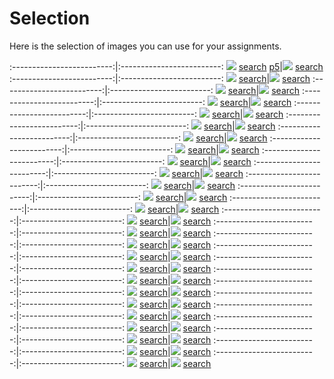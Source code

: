 # Selection

Here is the selection of images you can use for your assignments. 

:-------------------------:|:-------------------------:
![](content/2020/scr4.png) [search](https://images.google.com/searchbyimage?image_url=https://visualcommunicationdesign.github.io/content/2020/scr4.png)
[p5](https://editor.p5js.org/stopyunn/full/Tq56tLdMt)|![](content/2020/Archizoom.jpg) [search](https://images.google.com/searchbyimage?image_url=https://visualcommunicationdesign.github.io/content/2020/Archizoom.jpg)
:-------------------------:|:-------------------------:
![](content/2020/DP226465.jpg) [search](https://images.google.com/searchbyimage?image_url=https://visualcommunicationdesign.github.io/content/2020/DP226465.jpg)|![](content/2020/Disney.jpg) [search](https://images.google.com/searchbyimage?image_url=https://visualcommunicationdesign.github.io/content/2020/Disney.jpg)
:-------------------------:|:-------------------------:
![](content/2020/DP105303.jpg) [search](https://images.google.com/searchbyimage?image_url=https://visualcommunicationdesign.github.io/content/2020/DP105303.jpg)|![](content/2020/Leon_Harmon_and_Ken_Knowlton.jpg) [search](https://images.google.com/searchbyimage?image_url=https://visualcommunicationdesign.github.io/content/2020/Leon_Harmon_and_Ken_Knowlton.jpg)
:-------------------------:|:-------------------------:
![](content/2020/broersen-lukacs.jpg) [search](https://images.google.com/searchbyimage?image_url=https://visualcommunicationdesign.github.io/content/2020/broersen-lukacs.jpg)|![](content/2020/press.jpg) [search](https://images.google.com/searchbyimage?image_url=https://visualcommunicationdesign.github.io/content/2020/press.jpg)
:-------------------------:|:-------------------------:
![](content/2020/Mike_Pelletier.jpg) [search](https://images.google.com/searchbyimage?image_url=https://visualcommunicationdesign.github.io/content/2020/Mike_Pelletier.jpg)|![](content/2020/Bodys_Isek_Kingelez.png) [search](https://images.google.com/searchbyimage?image_url=https://visualcommunicationdesign.github.io/content/2020/Bodys_Isek_Kingelez.png)
:-------------------------:|:-------------------------:
![](content/2020/Alan_Warbuton.png) [search](https://images.google.com/searchbyimage?image_url=https://visualcommunicationdesign.github.io/content/2020/Alan_Warbuton.png)|![](content/2020/Cheri_Samba.png) [search](https://images.google.com/searchbyimage?image_url=https://visualcommunicationdesign.github.io/content/2020/Cheri_Samba.png)
:-------------------------:|:-------------------------:
![](content/2020/DT5245.jpg) [search](https://images.google.com/searchbyimage?image_url=https://visualcommunicationdesign.github.io/content/2020/DT5245.jpg)|![](content/2020/Yayoi_Kusama.jpg) [search](https://images.google.com/searchbyimage?image_url=https://visualcommunicationdesign.github.io/content/2020/Yayoi_Kusama.jpg)
:-------------------------:|:-------------------------:
![](content/2020/Dan_Leigh_and_others.jpg) [search](https://images.google.com/searchbyimage?image_url=https://visualcommunicationdesign.github.io/content/2020/Dan_Leigh_and_others.jpg)|![](content/2020/vogelaar2.jpg) [search](https://images.google.com/searchbyimage?image_url=https://visualcommunicationdesign.github.io/content/2020/vogelaar2.jpg)
:-------------------------:|:-------------------------:
![](content/2020/exhibition-hockney-van-gogh-museum.jpg) [search](https://images.google.com/searchbyimage?image_url=https://visualcommunicationdesign.github.io/content/2020/exhibition-hockney-van-gogh-museum.jpg)|![](content/2020/David_Hockney.png) [search](https://images.google.com/searchbyimage?image_url=https://visualcommunicationdesign.github.io/content/2020/David_Hockney.png)
:-------------------------:|:-------------------------:
![](content/2020/RP-F-K89529.jpg) [search](https://images.google.com/searchbyimage?image_url=https://visualcommunicationdesign.github.io/content/2020/RP-F-K89529.jpg)|![](content/2020/Wes_Anderson.jpg) [search](https://images.google.com/searchbyimage?image_url=https://visualcommunicationdesign.github.io/content/2020/Wes_Anderson.jpg)
:-------------------------:|:-------------------------:
![](content/2020/Sebastien_Errazuriz_and_Cross_Lab_Studio.png) [search](https://images.google.com/searchbyimage?image_url=https://visualcommunicationdesign.github.io/content/2020/Sebastien_Errazuriz_and_Cross_Lab_Studio.png)|![](content/2020/Jenny_Saville.jpeg) [search](https://images.google.com/searchbyimage?image_url=https://visualcommunicationdesign.github.io/content/2020/Jenny_Saville.jpeg)
:-------------------------:|:-------------------------:
![](content/2020/Edward_E_Zajac.png) [search](https://images.google.com/searchbyimage?image_url=https://visualcommunicationdesign.github.io/content/2020/Edward_E_Zajac.png)|![](content/2020/scr3.png) [search](https://images.google.com/searchbyimage?image_url=https://visualcommunicationdesign.github.io/content/2020/scr3.png)
:-------------------------:|:-------------------------:
![](content/2020/7167.jpg) [search](https://images.google.com/searchbyimage?image_url=https://visualcommunicationdesign.github.io/content/2020/7167.jpg)|![](content/2020/louvre-el-greco-domenikos-theotokopoulos.jpg) [search](https://images.google.com/searchbyimage?image_url=https://visualcommunicationdesign.github.io/content/2020/louvre-el-greco-domenikos-theotokopoulos.jpg)
:-------------------------:|:-------------------------:
![](content/2020/SK-A-646.jpg) [search](https://images.google.com/searchbyimage?image_url=https://visualcommunicationdesign.github.io/content/2020/SK-A-646.jpg)|![](content/2020/Mario_Klingemann.png) [search](https://images.google.com/searchbyimage?image_url=https://visualcommunicationdesign.github.io/content/2020/Mario_Klingemann.png)
:-------------------------:|:-------------------------:
![](content/2020/Jean_Michel_Basquiat_and_Andy_Warhol.png) [search](https://images.google.com/searchbyimage?image_url=https://visualcommunicationdesign.github.io/content/2020/Jean_Michel_Basquiat_and_Andy_Warhol.png)|![](content/2020/Nathaniel_Mary_Quinn.png) [search](https://images.google.com/searchbyimage?image_url=https://visualcommunicationdesign.github.io/content/2020/Nathaniel_Mary_Quinn.png)
:-------------------------:|:-------------------------:
![](content/2020/avercamp.png) [search](https://images.google.com/searchbyimage?image_url=https://visualcommunicationdesign.github.io/content/2020/avercamp.png)|![](content/2020/Redditors.png) [search](https://images.google.com/searchbyimage?image_url=https://visualcommunicationdesign.github.io/content/2020/Redditors.png)
:-------------------------:|:-------------------------:
![](content/2020/koy.png) [search](https://images.google.com/searchbyimage?image_url=https://visualcommunicationdesign.github.io/content/2020/koy.png)|![](content/2020/StasnyOast.png) [search](https://images.google.com/searchbyimage?image_url=https://visualcommunicationdesign.github.io/content/2020/StasnyOast.png)
:-------------------------:|:-------------------------:
![](content/2020/Anna_Ridler.png) [search](https://images.google.com/searchbyimage?image_url=https://visualcommunicationdesign.github.io/content/2020/Anna_Ridler.png)|![](content/2020/SK-A-2813.jpg) [search](https://images.google.com/searchbyimage?image_url=https://visualcommunicationdesign.github.io/content/2020/SK-A-2813.jpg)
:-------------------------:|:-------------------------:
![](content/2020/Elsa_von_Freytag-Loringhoven.png) [search](https://images.google.com/searchbyimage?image_url=https://visualcommunicationdesign.github.io/content/2020/Elsa_von_Freytag-Loringhoven.png)|![](content/2020/Tim_Jennison.jpg) [search](https://images.google.com/searchbyimage?image_url=https://visualcommunicationdesign.github.io/content/2020/Tim_Jennison.jpg)
:-------------------------:|:-------------------------:
![](content/2020/Narcissus-Caravaggio.jpg) [search](https://images.google.com/searchbyimage?image_url=https://visualcommunicationdesign.github.io/content/2020/Narcissus-Caravaggio.jpg)|![](content/2020/SK-A-354.jpg) [search](https://images.google.com/searchbyimage?image_url=https://visualcommunicationdesign.github.io/content/2020/SK-A-354.jpg)
:-------------------------:|:-------------------------:
![](content/2020/Peter_Dreher.jpg) [search](https://images.google.com/searchbyimage?image_url=https://visualcommunicationdesign.github.io/content/2020/Peter_Dreher.jpg)|![](content/2020/Ettore_Sottsass.jpg.jpeg) [search](https://images.google.com/searchbyimage?image_url=https://visualcommunicationdesign.github.io/content/2020/Ettore_Sottsass.jpg.jpeg)
:-------------------------:|:-------------------------:
![](content/2020/Prince_Jacon_Osinachi.jpg) [search](https://images.google.com/searchbyimage?image_url=https://visualcommunicationdesign.github.io/content/2020/Prince_Jacon_Osinachi.jpg)|![](content/2020/scr2.png) [search](https://images.google.com/searchbyimage?image_url=https://visualcommunicationdesign.github.io/content/2020/scr2.png)
:-------------------------:|:-------------------------:
![](content/2020/Pei-Shen_Qian.jpg) [search](https://images.google.com/searchbyimage?image_url=https://visualcommunicationdesign.github.io/content/2020/Pei-Shen_Qian.jpg)|![](content/2020/scr1.png) [search](https://images.google.com/searchbyimage?image_url=https://visualcommunicationdesign.github.io/content/2020/scr1.png)
:-------------------------:|:-------------------------:
![](content/2020/DP120808.jpg) [search](https://images.google.com/searchbyimage?image_url=https://visualcommunicationdesign.github.io/content/2020/DP120808.jpg)|![](content/2020/Guatano_Pesce.png) [search](https://images.google.com/searchbyimage?image_url=https://visualcommunicationdesign.github.io/content/2020/Guatano_Pesce.png)
:-------------------------:|:-------------------------:
![](content/2020/Jeff_Koons.jpg) [search](https://images.google.com/searchbyimage?image_url=https://visualcommunicationdesign.github.io/content/2020/Jeff_Koons.jpg)|![](content/2020/Freres_Limbourg.jpg) [search](https://images.google.com/searchbyimage?image_url=https://visualcommunicationdesign.github.io/content/2020/Freres_Limbourg.jpg)
:-------------------------:|:-------------------------:
![](content/2020/Cory_Arcangel.jpeg) [search](https://images.google.com/searchbyimage?image_url=https://visualcommunicationdesign.github.io/content/2020/Cory_Arcangel.jpeg)|![](content/2020/Jasper_Johns.jpg) [search](https://images.google.com/searchbyimage?image_url=https://visualcommunicationdesign.github.io/content/2020/Jasper_Johns.jpg)
